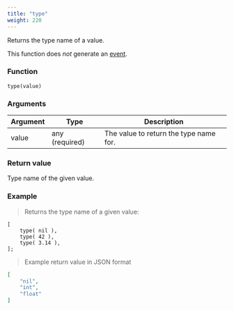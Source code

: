 ```yaml
---
title: "type"
weight: 220
---
```


Returns the type name of a value.

This function does *not* generate an [event](../../overview/events).

### Function

`type(value)`

### Arguments

Argument | Type | Description
-------- | ---- | -----------
value | any (required) | The value to return the type name for.

### Return value

Type name of the given value.

### Example

> Returns the type name of a given value:

```thingsdb,json_response
[
    type( nil ),
    type( 42 ),
    type( 3.14 ),
];
```

> Example return value in JSON format

```json
[
    "nil",
    "int",
    "float"
]
```
